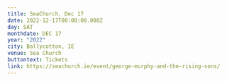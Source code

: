 ```yaml
---
title: SeaChurch, Dec 17
date: 2022-12-17T00:00:00.000Z
day: SAT
monthdate: DEC 17
year: "2022"
city: Ballycotton, IE
venue: Sea Church
buttontext: Tickets
link: https://seachurch.ie/event/george-murphy-and-the-rising-sons/
---
```

